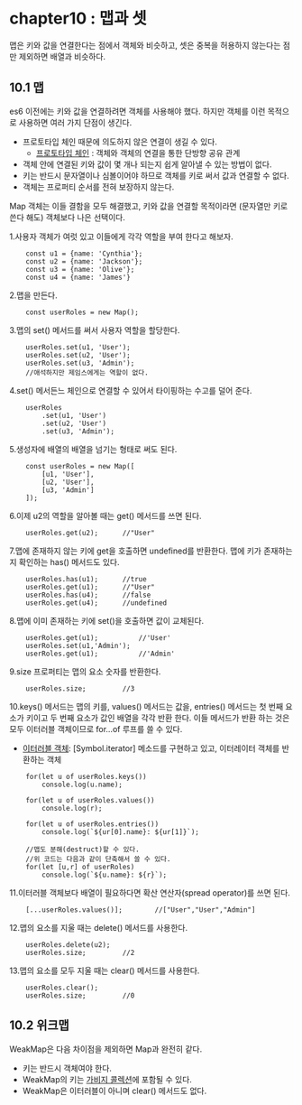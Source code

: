 # chapter10 : 맵과 셋 
맵은 키와 값을 연결한다는 점에서 객체와 비슷하고, 셋은 중복을 허용하지 않는다는 점만 제외하면 배열과 비슷하다.

## 10.1 맵
es6 이전에는 키와 값을 연결하려면 객체를 사용해야 했다. 하지만 객체를 이런 목적으로 사용하면 여러 가지 단점이 생긴다.
* 프로토타입 체인 때문에 의도하지 않은 연결이 생길 수 있다. 
    * [프로토타입 체인](https://goo.gl/LrMeeg) : 객체와 객체의 연결을 통한 단방향 공유 관계
* 객체 안에 연결된 키와 값이 몇 개나 되는지 쉽게 알아낼 수 있는 방법이 없다.
* 키는 반드시 문자열이나 심볼이어야 하므로 객체를 키로 써서 값과 연결할 수 없다.
* 객체는 프로퍼티 순서를 전혀 보장하지 않는다.

Map 객체는 이들 결함을 모두 해결했고, 키와 값을 연결할 목적이라면 (문자열만 키로 쓴다 해도) 객체보다 나은 선택이다.

1.사용자 객체가 여럿 있고 이들에게 각각 역할을 부여 한다고 해보자.
```
    const u1 = {name: 'Cynthia'};
    const u2 = {name: 'Jackson'};
    const u3 = {name: 'Olive'};
    const u4 = {name: 'James'}
```
2.맵을 만든다.
```
    const userRoles = new Map();
```
3.맵의 set() 메서드를 써서 사용자 역할을 할당한다.
```
    userRoles.set(u1, 'User');
    userRoles.set(u2, 'User');
    userRoles.set(u3, 'Admin');
    //애석하지만 제임스에게는 역할이 없다.
```
4.set() 메서든느 체인으로 연결할 수 있어서 타이핑하는 수고를 덜어 준다.
```
    userRoles
        .set(u1, 'User')
        .set(u2, 'User')
        .set(u3, 'Admin');
```
5.생성자에 배열의 배열을 넘기는 형태로 써도 된다.
```
    const userRoles = new Map([
        [u1, 'User'],
        [u2, 'User'],
        [u3, 'Admin']
    ]);
```
6.이제 u2의 역할을 알아볼 때는 get() 메서드를 쓰면 된다.
```
    userRoles.get(u2);      //"User"
```
7.맵에 존재하지 않는 키에 get을 호출하면 undefined를 반환한다. 맵에 키가 존재하는지 확인하는 has() 메서드도 있다.
```
    userRoles.has(u1);      //true
    userRoles.get(u1);      //"User"
    userRoles.has(u4);      //false
    userRoles.get(u4);      //undefined
```
8.맵에 이미 존재하는 키에 set()을 호출하면 값이 교체된다.
```
    userRoles.get(u1);          //'User'
    userRoles.set(u1,'Admin');
    userRoles.get(u1);          //'Admin'
```
9.size 프로퍼티는 맵의 요소 숫자를 반환한다.
```
    userRoles.size;         //3
```
10.keys() 메서드는 맵의 키를, values() 메서드는 값을, entries() 메서드는 첫 번째 요소가 키이고 두 번째 요소가 값인 배열을 각각 반환 한다. 이들 메서드가 반환 하는 것은 모두 이터러블 객체이므로 for...of 루프를 쓸 수 있다.
* [이터러블 객체](https://goo.gl/e5aUtY): [Symbol.iterator] 메소드를 구현하고 있고, 이터레이터 객체를 반환하는 객체
```
    for(let u of userRoles.keys())
        console.log(u.name);

    for(let u of userRoles.values())
        console.log(r);

    for(let u of userRoles.entries())
        console.log(`${ur[0].name}: ${ur[1]}`);
    
    //맵도 분해(destruct)할 수 있다.
    //위 코드는 다음과 같이 단축해서 쓸 수 있다.
    for(let [u,r] of userRoles)
        console.log(`${u.name}: ${r}`);
```
11.이터러블 객체보다 배열이 필요하다면 확산 연산자(spread operator)를 쓰면 된다.
```
    [...userRoles.values()];        //["User","User","Admin"]
```
12.맵의 요소를 지울 때는 delete() 메서드를 사용한다.
```
    userRoles.delete(u2);
    userRoles.size;         //2
```
13.맵의 요소를 모두 지울 때는 clear() 메서드를 사용한다.
```
    userRoles.clear();
    userRoles.size;         //0
```

## 10.2 위크맵
WeakMap은 다음 차이점을 제외하면 Map과 완전히 같다.
* 키는 반드시 객체여야 한다.
* WeakMap의 키는 [가비지 콜렉션](https://goo.gl/EWWHnZ)에 포함될 수 있다.
* WeakMap은 이터러블이 아니며 clear() 메서드도 없다.
